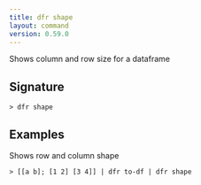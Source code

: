 ```yaml
---
title: dfr shape
layout: command
version: 0.59.0
---
```


Shows column and row size for a dataframe

## Signature

```> dfr shape ```

## Examples

Shows row and column shape
```shell
> [[a b]; [1 2] [3 4]] | dfr to-df | dfr shape
```
